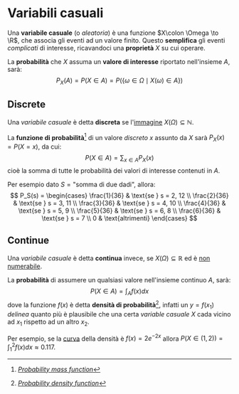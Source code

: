 # Variabili casuali

Una **variabile casuale** (o _aleatoria_) è una funzione $X\colon \Omega \to \R$, che associa gli eventi ad un valore finito.
Questo **semplifica** gli eventi _complicati_ di interesse, ricavandoci una **proprietà** $X$ su cui operare.

La **probabilità** che $X$ assuma un **valore di interesse** riportato nell'insieme $A$, sarà:
$$
P_X(A) = P(X \in A) = P(\{\omega \in \Omega \mid X(\omega) \in A\})
$$

## Discrete

Una _variabile casuale_ è detta **discreta** se l'[immagine](../../ct0432/03/01/README.md#immagine) $X(\Omega) \subseteq \mathbb{N}$.

La **funzione di probabilità**[^1] di un valore _discreto_ $x$ assunto da $X$ sarà $P_X(x) = P(X = x)$, da cui:
$$
P(X \in A) = \sum_{x \in A} P_X(x)
$$
cioè la somma di tutte le probabilità dei valori di interesse contenuti in $A$.

Per esempio dato $S = \text{"somma di due dadi"}$, allora:
$$
P_S(s) = \begin{cases}
\frac{1}{36} & \text{se } s = 2, 12 \\
\frac{2}{36} & \text{se } s = 3, 11 \\
\frac{3}{36} & \text{se } s = 4, 10 \\
\frac{4}{36} & \text{se } s = 5, 9 \\
\frac{5}{36} & \text{se } s = 6, 8 \\
\frac{6}{36} & \text{se } s = 7 \\
0 & \text{altrimenti}
\end{cases}
$$

## Continue

Una _variabile casuale_ è detta **continua** invece, se $X(\Omega) \subseteq \mathbb{R}$ ed è [non numerabile](../../ct0434/04/01/README.md#biezione).

La **probabilità** di assumere un qualsiasi valore nell'insieme continuo $A$, sarà:
$$
P(X \in A) = \int_A f(x)dx
$$
dove la funzione $f(x)$ è detta **densità di probabilità**[^2], infatti un $y = f(x_1)$ _delinea_ quanto più è plausibile che una certa _variable casuale_ $X$ cada vicino ad $x_1$ rispetto ad un altro $x_2$.

Per esempio, se la [curva](https://www.desmos.com/calculator/ilw5sfzh7x) della densità è $f(x) = 2e^{-2x}$ allora $P(X \in (1, 2)) = \int_1^2 f(x)dx \approx 0.117$.

[^1]: [_Probability mass function_](https://en.wikipedia.org/wiki/Probability_mass_function)

[^2]: [_Probability density function_](https://en.wikipedia.org/wiki/Probability_density_function)
